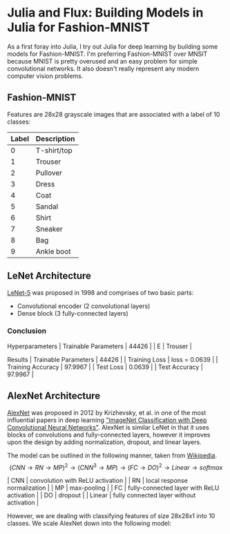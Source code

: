 # Julia and Flux: Building Models in Julia for Fashion-MNIST
As a first foray into Julia, I try out Julia for deep learning by building 
some models for Fashion-MNIST. I'm preferring Fashion-MNIST over MNSIT 
because MNIST is pretty overused and an easy problem for simple convolutional 
networks. It also doesn't really represent any modern computer vision problems.

## Fashion-MNIST
Features are 28x28 grayscale images that are associated with a label of 10 
classes:

| Label | Description |
| --- | --- |
| 0 | T-shirt/top |
| 1 | Trouser |
| 2 | Pullover |
| 3 | Dress |
| 4 | Coat |
| 5 | Sandal |
| 6 | Shirt |
| 7 | Sneaker |
| 8 | Bag |
| 9 | Ankle boot |

## LeNet Architecture
[LeNet-5](https://en.wikipedia.org/wiki/LeNet) was proposed in 1998 and 
comprises of two basic parts:

* Convolutional encoder (2 convolutional layers)
* Dense block (3 fully-connected layers)

### Conclusion
Hyperparameters
| Trainable Parameters | 44426 |
| E | Trouser |


Results
| Trainable Parameters | 44426 |
| Training Loss | loss = 0.0639 |
| Training Accuracy | 97.9967 |
| Test Loss | 0.0639 |
| Test Accuracy | 97.9967 |



## AlexNet Architecture
[AlexNet](https://en.wikipedia.org/wiki/AlexNet) was proposed in 2012 by
Krizhevsky, et al. in one of the most influential papers in deep learning 
["ImageNet Classification with Deep Convolutional Neural Networks"](https://www.cs.cmu.edu/~epxing/Class/10715-14f/reading/imagenet.pdf).
AlexNet is similar LeNet in that it uses blocks of convolutions and 
fully-connected layers, however it improves upon the design by adding 
normalization, dropout, and linear layers.

The model can be outlined in the following manner, taken from [Wikipedia](https://en.wikipedia.org/wiki/AlexNet#Network_design).
$$(CNN\to RN\to MP)^{2}\to (CNN^{3}\to MP)\to (FC\to DO)^{2}\to Linear\to softmax$$

| CNN | convolution with ReLU activation |
| RN | local response normalization |
| MP | max-pooling |
| FC | fully-connected layer with ReLU activation |
| DO | dropout |
| Linear | fully connected layer without activation |

However, we are dealing with classifying features of size 28x28x1 into 
10 classes. We scale AlexNet down into the following model:

